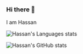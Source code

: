 ### Hi there 👋

I am Hassan

<!--
**HassanMojab/HassanMojab** is a ✨ _special_ ✨ repository because its `README.md` (this file) appears on your GitHub profile.

Here are some ideas to get you started:

- 🔭 I’m currently working on ...
- 🌱 I’m currently learning ...
- 👯 I’m looking to collaborate on ...
- 🤔 I’m looking for help with ...
- 💬 Ask me about ...
- 📫 How to reach me: ...
- 😄 Pronouns: ...
- ⚡ Fun fact: ...
-->

![Hassan's Languages stats](https://github-readme-stats.vercel.app/api/top-langs/?username=HassanMojab&langs_count=6&theme=github_dark&layout=compact&hide=tex)

![Hassan's GitHub stats](https://github-readme-stats.vercel.app/api?username=HassanMojab&show_icons=true&theme=github_dark&icon_color=FF6600&count_private=true)
